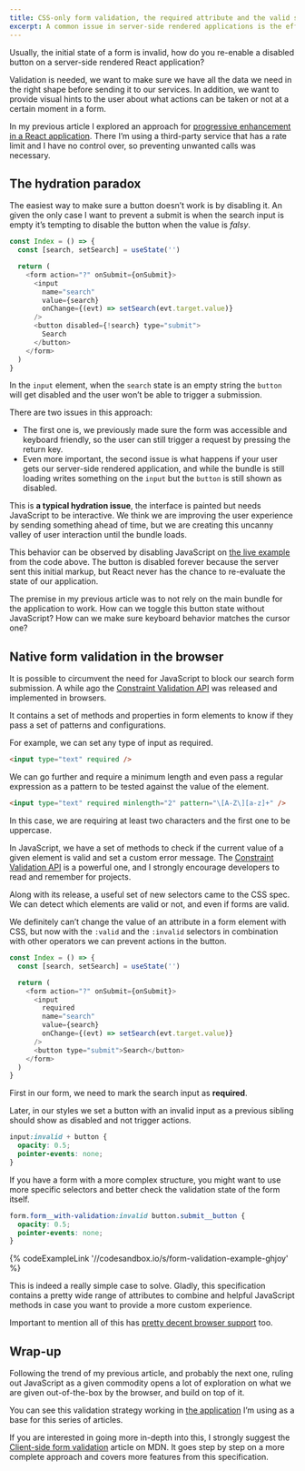 ```yaml
---
title: CSS-only form validation, the required attribute and the valid selector
excerpt: A common issue in server-side rendered applications is the effects of late hydration. While users wait for JavaScript to be parsed and run, buttons don't work even though they are present, leading to a frustrating experience.
---
```


Usually, the initial state of a form is invalid, how do you re-enable a disabled button on a server-side rendered React application?

Validation is needed, we want to make sure we have all the data we need in the right shape before sending it to our services. In addition, we want to provide visual hints to the user about what actions can be taken or not at a certain moment in a form.

In my previous article I explored an approach for [progressive enhancement in a React application](/2020/05/a-progressive-search-experience-in-next/). There I’m using a third-party service that has a rate limit and I have no control over, so preventing unwanted calls was necessary.

## The hydration paradox

The easiest way to make sure a button doesn’t work is by disabling it. An given the only case I want to prevent a submit is when the search input is empty it’s tempting to disable the button when the value is _falsy_.

```js
const Index = () => {
  const [search, setSearch] = useState('')

  return (
    <form action="?" onSubmit={onSubmit}>
      <input
        name="search"
        value={search}
        onChange={(evt) => setSearch(evt.target.value)}
      />
      <button disabled={!search} type="submit">
        Search
      </button>
    </form>
  )
}
```

In the `input` element, when the `search` state is an empty string the `button` will get disabled and the user won’t be able to trigger a submission.

There are two issues in this approach:

- The first one is, we previously made sure the form was accessible and keyboard friendly, so the user can still trigger a request by pressing the return key.
- Even more important, the second issue is what happens if your user gets our server-side rendered application, and while the bundle is still loading writes something on the `input` but the `button` is still shown as disabled.

This is **a typical hydration issue**, the interface is painted but needs JavaScript to be interactive. We think we are improving the user experience by sending something ahead of time, but we are creating this uncanny valley of user interaction until the bundle loads.

This behavior can be observed by disabling JavaScript on [the live example](//myxh0.sse.codesandbox.io) from the code above. The button is disabled forever because the server sent this initial markup, but React never has the chance to re-evaluate the state of our application.

The premise in my previous article was to not rely on the main bundle for the application to work. How can we toggle this button state without JavaScript? How can we make sure keyboard behavior matches the cursor one?

## Native form validation in the browser

It is possible to circumvent the need for JavaScript to block our search form submission. A while ago the [Constraint Validation API](//html.spec.whatwg.org/multipage/form-control-infrastructure.html#the-constraint-validation-api) was released and implemented in browsers.

It contains a set of methods and properties in form elements to know if they pass a set of patterns and configurations.

For example, we can set any type of input as required.

```html
<input type="text" required />
```

We can go further and require a minimum length and even pass a regular expression as a pattern to be tested against the value of the element.

```html
<input type="text" required minlength="2" pattern="\[A-Z\][a-z]+" />
```

In this case, we are requiring at least two characters and the first one to be uppercase.

In JavaScript, we have a set of methods to check if the current value of a given element is valid and set a custom error message. The [Constraint Validation API](//developer.mozilla.org/en-US/docs/Web/API/Constraint_validation) is a powerful one, and I strongly encourage developers to read and remember for projects.

Along with its release, a useful set of new selectors came to the CSS spec. We can detect which elements are valid or not, and even if forms are valid.

We definitely can’t change the value of an attribute in a form element with CSS, but now with the `:valid` and the `:invalid` selectors in combination with other operators we can prevent actions in the button.

```js
const Index = () => {
  const [search, setSearch] = useState('')

  return (
    <form action="?" onSubmit={onSubmit}>
      <input
        required
        name="search"
        value={search}
        onChange={(evt) => setSearch(evt.target.value)}
      />
      <button type="submit">Search</button>
    </form>
  )
}
```

First in our form, we need to mark the search input as **required**.

Later, in our styles we set a button with an invalid input as a previous sibling should show as disabled and not trigger actions.

```css
input:invalid + button {
  opacity: 0.5;
  pointer-events: none;
}
```

If you have a form with a more complex structure, you might want to use more specific selectors and better check the validation state of the form itself.

```css
form.form__with-validation:invalid button.submit__button {
  opacity: 0.5;
  pointer-events: none;
}
```

{% codeExampleLink '//codesandbox.io/s/form-validation-example-ghjoy' %}

This is indeed a really simple case to solve. Gladly, this specification contains a pretty wide range of attributes to combine and helpful JavaScript methods in case you want to provide a more custom experience.

Important to mention all of this has [pretty decent browser support](//caniuse.com/#feat=form-validation) too.

## Wrap-up

Following the trend of my previous article, and probably the next one, ruling out JavaScript as a given commodity opens a lot of exploration on what we are given out-of-the-box by the browser, and build on top of it.

You can see this validation strategy working in [the application](//muvi.now.sh) I’m using as a base for this series of articles.

If you are interested in going more in-depth into this, I strongly suggest the [Client-side form validation](//developer.mozilla.org/en-US/docs/Learn/Forms/Form_validation) article on MDN. It goes step by step on a more complete approach and covers more features from this specification.
